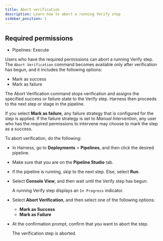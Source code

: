```yaml
---
title: Abort verification
description: Learn how to abort a running Verify step
sidebar_position: 1
---
```


## Required permissions
- Pipelines: Execute

Users who have the required permissions can abort a running Verify step. The `Abort Verification` command becomes available only after verification has begun, and it includes the following options:
- Mark as success
- Mark as failure

The Abort Verification command stops verification and assigns the specified success or failure state to the Verify step. Harness then proceeds to the next step or stage in the pipeline.

If you select **Mark as failure**, any failure strategy that is configured for the step is applied. If the failure strategy is set to *Manual Intervention*, any user who has the required permissions to intervene may choose to mark the step as a success.

<!-- Are certain failure strategies invalidated when the step is aborted? For example, Retry Step?  -->

To abort verification, do the following:
- In Harness, go to **Deployments** > **Pipelines**, and then click the desired pipeline. 

- Make sure that you are on the **Pipeline Studio** tab.

- If the pipeline is running, skip to the next step. Else, select **Run**.

- Select **Console View**, and then wait until the Verify step has begun.

  A running Verify step displays an `In Progress` indicator.

- Select **Abort Verification**, and then select one of the following options:

  - **Mark as Success**
  - **Mark as Failure**

- At the confirmation prompt, confirm that you want to abort the step. 

  The verification step is aborted.